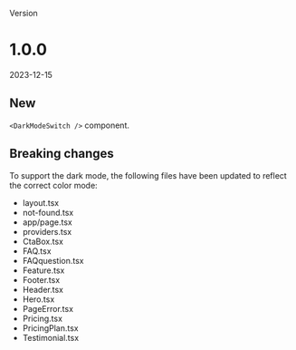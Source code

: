 Version

# 1.0.0

2023-12-15

## New

`<DarkModeSwitch />` component.

## Breaking changes

To support the dark mode, the following files have been updated to reflect the correct color mode:

- layout.tsx
- not-found.tsx
- app/page.tsx
- providers.tsx
- CtaBox.tsx
- FAQ.tsx
- FAQquestion.tsx
- Feature.tsx
- Footer.tsx
- Header.tsx
- Hero.tsx
- PageError.tsx
- Pricing.tsx
- PricingPlan.tsx
- Testimonial.tsx
